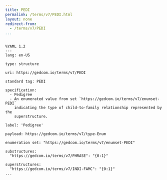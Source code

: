```yaml
---
title: PEDI
permalink: /terms/v7/PEDI.html
layout: none
redirect-from:
  - /terms/v7/PEDI
...
```


```

%YAML 1.2
---
lang: en-US

type: structure

uri: https://gedcom.io/terms/v7/PEDI

standard tag: PEDI

specification:
  - Pedigree
  - An enumerated value from set `https://gedcom.io/terms/v7/enumset-PEDI`
    indicating the type of child-to-family relationship represented by the
    superstructure.

label: 'Pedigree'

payload: https://gedcom.io/terms/v7/type-Enum

enumeration set: "https://gedcom.io/terms/v7/enumset-PEDI"

substructures:
  "https://gedcom.io/terms/v7/PHRASE": "{0:1}"

superstructures:
  "https://gedcom.io/terms/v7/INDI-FAMC": "{0:1}"
...

```
